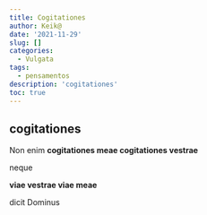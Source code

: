 ```yaml
---
title: Cogitationes
author: Keik@
date: '2021-11-29'
slug: []
categories:
  - Vulgata
tags:
  - pensamentos
description: 'cogitationes'
toc: true
---
```


## cogitationes


Non enim **cogitationes meae cogitationes vestrae** 

neque 

**viae vestrae viae meae**

dicit Dominus

